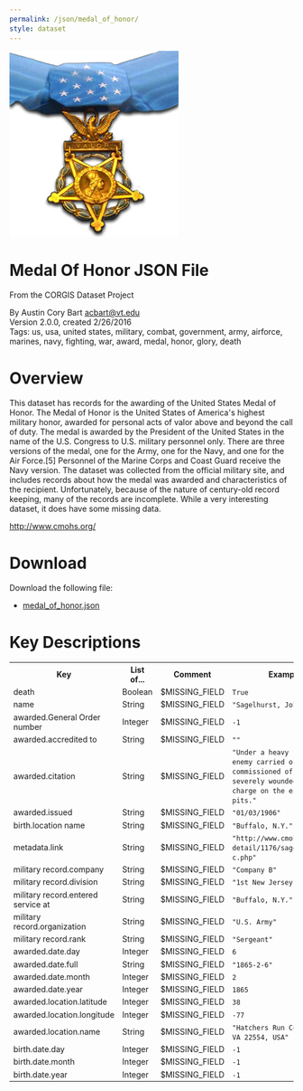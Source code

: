 ```yaml
---
permalink: /json/medal_of_honor/
style: dataset
---
```


<img class="img-thumbnail float-right"
     src="/images/datasets/medal-of-honor-icon.png"
     alt="medal of honor icon"
     role="presentation">

# Medal Of Honor JSON File

<p class='lead'>From the CORGIS Dataset Project</p>

<span class='text-muted'>By Austin Cory Bart <acbart@vt.edu></span><br>
<span class='text-muted'>Version 2.0.0, created 2/26/2016</span><br>
<span class='text-muted'>Tags: us, usa, united states, military, combat, government, army, airforce, marines, navy, fighting, war, award, medal, honor, glory, death</span>

# Overview

This dataset has records for the awarding of the United States Medal of Honor. The Medal of Honor is the United States of America's highest military honor, awarded for personal acts of valor above and beyond the call of duty. The medal is awarded by the President of the United States in the name of the U.S. Congress to U.S. military personnel only. There are three versions of the medal, one for the Army, one for the Navy, and one for the Air Force.[5] Personnel of the Marine Corps and Coast Guard receive the Navy version.
The dataset was collected from the official military site, and includes records about how the medal was awarded and characteristics of the recipient. Unfortunately, because of the nature of century-old record keeping, many of the records are incomplete. While a very interesting dataset, it does have some missing data.


<http://www.cmohs.org/>




# Download

Download the following file:

* <a href='../../datasets/json/medal_of_honor/medal_of_honor.json' download>medal_of_honor.json <span class="fas fa-download"></span></a>

# Key Descriptions
    
<table class='table table-condensed table-striped table-bordered table-hover'>
<tr>
    <th class=''>Key</th>
    <th class=''>List of...</th>
    <th class=''>Comment</th>
    <th class=''>Example Value</th>
</tr>

<tr>
    <td>death</td>
    <td>Boolean</td> 
    <td>$MISSING_FIELD</td>
    <td><code>True</code></td>
</tr>

<tr>
    <td>name</td>
    <td>String</td> 
    <td>$MISSING_FIELD</td>
    <td><code>"Sagelhurst, John C."</code></td>
</tr>

<tr>
    <td>awarded.General Order number</td>
    <td>Integer</td> 
    <td>$MISSING_FIELD</td>
    <td><code>-1</code></td>
</tr>

<tr>
    <td>awarded.accredited to</td>
    <td>String</td> 
    <td>$MISSING_FIELD</td>
    <td><code>""</code></td>
</tr>

<tr>
    <td>awarded.citation</td>
    <td>String</td> 
    <td>$MISSING_FIELD</td>
    <td><code>"Under a heavy fire from the enemy carried off the field a commissioned officer who was severely wounded and also led a charge on the enemy's rifle pits."</code></td>
</tr>

<tr>
    <td>awarded.issued</td>
    <td>String</td> 
    <td>$MISSING_FIELD</td>
    <td><code>"01/03/1906"</code></td>
</tr>

<tr>
    <td>birth.location name</td>
    <td>String</td> 
    <td>$MISSING_FIELD</td>
    <td><code>"Buffalo, N.Y."</code></td>
</tr>

<tr>
    <td>metadata.link</td>
    <td>String</td> 
    <td>$MISSING_FIELD</td>
    <td><code>"http://www.cmohs.org/recipient-detail/1176/sagelhurst-john-c.php"</code></td>
</tr>

<tr>
    <td>military record.company</td>
    <td>String</td> 
    <td>$MISSING_FIELD</td>
    <td><code>"Company B"</code></td>
</tr>

<tr>
    <td>military record.division</td>
    <td>String</td> 
    <td>$MISSING_FIELD</td>
    <td><code>"1st New Jersey Cavalry"</code></td>
</tr>

<tr>
    <td>military record.entered service at</td>
    <td>String</td> 
    <td>$MISSING_FIELD</td>
    <td><code>"Buffalo, N.Y."</code></td>
</tr>

<tr>
    <td>military record.organization</td>
    <td>String</td> 
    <td>$MISSING_FIELD</td>
    <td><code>"U.S. Army"</code></td>
</tr>

<tr>
    <td>military record.rank</td>
    <td>String</td> 
    <td>$MISSING_FIELD</td>
    <td><code>"Sergeant"</code></td>
</tr>

<tr>
    <td>awarded.date.day</td>
    <td>Integer</td> 
    <td>$MISSING_FIELD</td>
    <td><code>6</code></td>
</tr>

<tr>
    <td>awarded.date.full</td>
    <td>String</td> 
    <td>$MISSING_FIELD</td>
    <td><code>"1865-2-6"</code></td>
</tr>

<tr>
    <td>awarded.date.month</td>
    <td>Integer</td> 
    <td>$MISSING_FIELD</td>
    <td><code>2</code></td>
</tr>

<tr>
    <td>awarded.date.year</td>
    <td>Integer</td> 
    <td>$MISSING_FIELD</td>
    <td><code>1865</code></td>
</tr>

<tr>
    <td>awarded.location.latitude</td>
    <td>Integer</td> 
    <td>$MISSING_FIELD</td>
    <td><code>38</code></td>
</tr>

<tr>
    <td>awarded.location.longitude</td>
    <td>Integer</td> 
    <td>$MISSING_FIELD</td>
    <td><code>-77</code></td>
</tr>

<tr>
    <td>awarded.location.name</td>
    <td>String</td> 
    <td>$MISSING_FIELD</td>
    <td><code>"Hatchers Run Court, Stafford, VA 22554, USA"</code></td>
</tr>

<tr>
    <td>birth.date.day</td>
    <td>Integer</td> 
    <td>$MISSING_FIELD</td>
    <td><code>-1</code></td>
</tr>

<tr>
    <td>birth.date.month</td>
    <td>Integer</td> 
    <td>$MISSING_FIELD</td>
    <td><code>-1</code></td>
</tr>

<tr>
    <td>birth.date.year</td>
    <td>Integer</td> 
    <td>$MISSING_FIELD</td>
    <td><code>-1</code></td>
</tr>

</table>